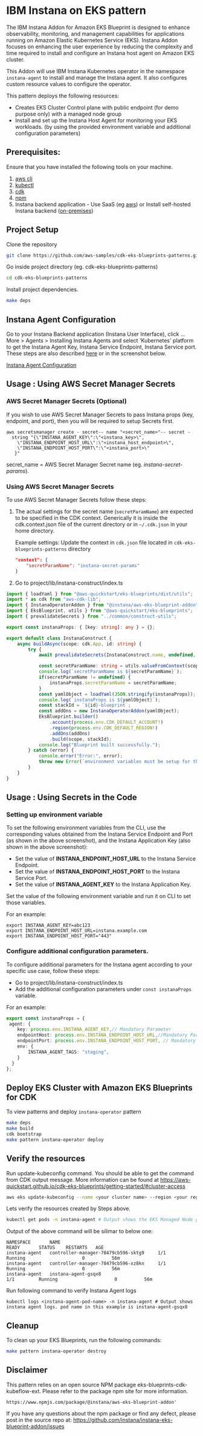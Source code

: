# IBM Instana on EKS pattern
The IBM Instana Addon for Amazon EKS Blueprint is designed to enhance observability, monitoring, and management capabilities for applications running on Amazon Elastic Kubernetes Service (EKS). Instana Addon focuses on enhancing the user experience by reducing the complexity and time required to install and configure an Instana host agent on Amazon EKS cluster.

This Addon will use IBM Instana Kubernetes operator in the namespace ```instana-agent``` to install and manage the Instana agent. It also configures custom resource values to configure the operator.

This pattern deploys the following resources:

- Creates EKS Cluster Control plane with public endpoint (for demo purpose only) with a managed node group
- Install and set up the Instana Host Agent for monitoring your EKS workloads. (by using the provided environment variable and additional configuration parameters)


## Prerequisites:

Ensure that you have installed the following tools on your machine.

1. [aws cli](https://docs.aws.amazon.com/cli/latest/userguide/install-cliv2.html)
2. [kubectl](https://Kubernetes.io/docs/tasks/tools/)
3. [cdk](https://docs.aws.amazon.com/cdk/v2/guide/getting_started.html#getting_started_install)
4. [npm](https://docs.npmjs.com/cli/v8/commands/npm-install)
5. Instana backend application - Use SaaS (eg [aws](https://aws.amazon.com/marketplace/pp/prodview-hnqy5e3t3fzda?sr=0-1&ref_=beagle&applicationId=AWSMPContessa)) or Install self-hosted Instana backend ([on-premises](https://www.ibm.com/docs/en/instana-observability/current?topic=installing-configuring-self-hosted-instana-backend-premises))

## Project Setup
Clone the repository

```sh
git clone https://github.com/aws-samples/cdk-eks-blueprints-patterns.git
```

Go inside project directory (eg. cdk-eks-blueprints-patterns)

```sh
cd cdk-eks-blueprints-patterns
```

Install project dependencies.

```sh
make deps
```


## Instana Agent Configuration
Go to your Instana Backend application (Instana User Interface), click ... More > Agents > Installing Instana Agents and select 'Kubernetes' platform to get the Instana Agent Key, Instana Service Endpoint, Instana Service port. These steps are also described [here](https://www.ibm.com/docs/en/instana-observability/218?topic=instana-endpoints-keys) or in the screenshot below.

[Instana Agent Configuration](./images/instana-agent.png)


## Usage : Using AWS Secret Manager Secrets 
### AWS Secret Manager Secrets (Optional)
If you wish to use AWS Secret Manager Secrets to pass Instana props (key, endpoint, and port), then you will be required to setup Secrets first.

```shell
aws secretsmanager create - secret-- name "<secret_name>"-- secret -
  string "{\"INSTANA_AGENT_KEY\":\"<instana_key>\",
    \"INSTANA_ENDPOINT_HOST_URL\":\"<instana_host_endpoint>\",
    \"INSTANA_ENDPOINT_HOST_PORT\":\"<instana_port>\"
   }"
```
secret_name = AWS Secret Manager Secret name (eg. *instana-secret-params*).


### Using AWS Secret Manager Secrets
To use AWS Secret Manager Secrets follow these steps:

1. The actual settings for the secret name (```secretParamName```) are expected to be specified in the CDK context. Generically it is inside the cdk.context.json file of the current directory or in `~/.cdk.json` in your home directory.

	 Example settings: Update the context in `cdk.json` file located in `cdk-eks-blueprints-patterns` directory
	 ```json
	"context": {
         "secretParamName": "instana-secret-params"
     }
    ```

2. Go to project/lib/instana-construct/index.ts

```typescript
import { loadYaml } from "@aws-quickstart/eks-blueprints/dist/utils";
import * as cdk from "aws-cdk-lib";
import { InstanaOperatorAddon } from "@instana/aws-eks-blueprint-addon";
import { EksBlueprint, utils } from "@aws-quickstart/eks-blueprints";
import { prevalidateSecrets } from "../common/construct-utils";

export const instanaProps: { [key: string]: any } = {};

export default class InstanaConstruct {
    async buildAsync(scope: cdk.App, id: string) {
        try {
            await prevalidateSecrets(InstanaConstruct.name, undefined, 'instana-secret-params');

            const secretParamName: string = utils.valueFromContext(scope, "secretParamName", undefined);
            console.log(`secretParamName is ${secretParamName}`);
            if(secretParamName != undefined) {
                instanaProps.secretParamName = secretParamName;
            }
            const yamlObject = loadYaml(JSON.stringify(instanaProps));
            console.log(`instanaProps is ${yamlObject}`);
            const stackId = `${id}-blueprint`;
            const addOns = new InstanaOperatorAddon(yamlObject);
            EksBlueprint.builder()
                .account(process.env.CDK_DEFAULT_ACCOUNT!)
                .region(process.env.CDK_DEFAULT_REGION!)
                .addOns(addOns)
                .build(scope, stackId);
            console.log("Blueprint built successfully.");
        } catch (error) {
            console.error("Error:", error);
            throw new Error(`environment variables must be setup for the instana-operator pattern to work`);
        }
    }
}
```

## Usage : Using Secrets in the Code

### Setting up environment variable
To set the following environment variables from the CLI, use the corresponding values obtained from the Instana Service Endpoint and Port (as shown in the above screenshot), and the Instana Application Key (also shown in the above screenshot):

- Set the value of **INSTANA_ENDPOINT_HOST_URL** to the Instana Service Endpoint.
- Set the value of **INSTANA_ENDPOINT_HOST_PORT** to the Instana Service Port.
- Set the value of **INSTANA_AGENT_KEY** to the Instana Application Key.

Set the value of the following environment variable and run it on CLI to set those variables.

For an example:

```shell
export INSTANA_AGENT_KEY=abc123
export INSTANA_ENDPOINT_HOST_URL=instana.example.com
export INSTANA_ENDPOINT_HOST_PORT="443"
```

### Configure additional configuration parameters.
To configure additional parameters for the Instana agent according to your specific use case, follow these steps:

- Go to project/lib/instana-construct/index.ts
- Add the additional configuration parameters under ```const instanaProps``` variable.

For an example:

```typescript
export const instanaProps = {
 agent: {
    key: process.env.INSTANA_AGENT_KEY,// Mandatory Parameter
    endpointHost: process.env.INSTANA_ENDPOINT_HOST_URL,//Mandatory Parameter
    endpointPort: process.env.INSTANA_ENDPOINT_HOST_PORT, // Mandatory Parameter,
    env: {
		INSTANA_AGENT_TAGS: "staging",
    }
  }
};
```


## Deploy EKS Cluster with Amazon EKS Blueprints for CDK

To view patterns and deploy ```instana-operator``` pattern

```sh
make deps
make build
cdk bootstrap
make pattern instana-operator deploy
```


## Verify the resources


Run update-kubeconfig command. You should be able to get the command from CDK output message. More information can be found at https://aws-quickstart.github.io/cdk-eks-blueprints/getting-started/#cluster-access
```sh
aws eks update-kubeconfig --name <your cluster name> --region <your region> --role-arn arn:aws:iam::xxxxxxxxx:role/eks-blue1-eksblue1AccessRole32C5DF05-1NBFCH8INI08A
```

Lets verify the resources created by Steps above.
```sh
kubectl get pods -n instana-agent # Output shows the EKS Managed Node group nodes under instana-agent namespace
```
Output of the above command will be silimar to below one:

```output
NAMESPACE       NAME                                  				READY   	STATUS    RESTARTS   AGE
instana-agent   controller-manager-78479cb596-sktg9   	1/1     	Running   					0          56m
instana-agent   controller-manager-78479cb596-xz8kn   	1/1     	Running   					0          56m
instana-agent   instana-agent-gsqx8                   				1/1     	Running   					0          56m
```
Run following command to verify Instana Agent logs
```shell
kubectl logs <instana-agent-pod-name> -n instana-agent # Output shows instana agent logs. pod name in this example is instana-agent-gsqx8
```


## Cleanup

To clean up your EKS Blueprints, run the following commands:

```sh
make pattern instana-operator destroy 

```

## Disclaimer 
This pattern relies on an open source NPM package eks-blueprints-cdk-kubeflow-ext. Please refer to the package npm site for more information.
```
https://www.npmjs.com/package/@instana/aws-eks-blueprint-addon'
```
If you have any questions about the npm package or find any defect, please post in the source repo at:
https://github.com/instana/instana-eks-blueprint-addon/issues
